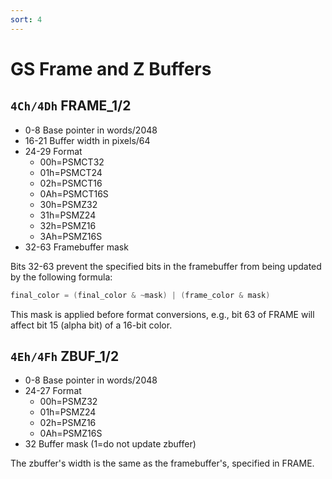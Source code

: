 ```yaml
---
sort: 4
---
```


# GS Frame and Z Buffers

## `4Ch/4Dh` FRAME_1/2
- 0-8    Base pointer in words/2048
- 16-21  Buffer width in pixels/64
- 24-29  Format
  + 00h=PSMCT32
  + 01h=PSMCT24
  + 02h=PSMCT16
  + 0Ah=PSMCT16S
  + 30h=PSMZ32
  + 31h=PSMZ24
  + 32h=PSMZ16
  + 3Ah=PSMZ16S
- 32-63  Framebuffer mask

Bits 32-63 prevent the specified bits in the framebuffer from being updated by the following formula:
```c
final_color = (final_color & ~mask) | (frame_color & mask)
```

This mask is applied before format conversions, e.g., bit 63 of FRAME will affect bit 15 (alpha bit) of a 16-bit color.

## `4Eh/4Fh` ZBUF_1/2
- 0-8    Base pointer in words/2048
- 24-27  Format
  + 00h=PSMZ32
  + 01h=PSMZ24
  + 02h=PSMZ16
  + 0Ah=PSMZ16S
- 32     Buffer mask (1=do not update zbuffer)
  
The zbuffer's width is the same as the framebuffer's, specified in FRAME.
